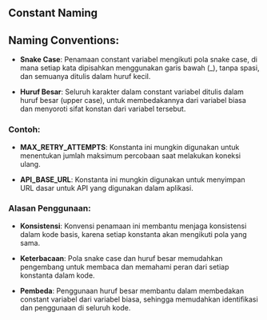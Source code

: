 ## Constant Naming

## Naming Conventions:
- **Snake Case**: Penamaan constant variabel mengikuti pola snake case, di mana setiap kata dipisahkan menggunakan garis bawah (_), tanpa spasi, dan semuanya ditulis dalam huruf kecil.

- **Huruf Besar**: Seluruh karakter dalam constant variabel ditulis dalam huruf besar (upper case), untuk membedakannya dari variabel biasa dan menyoroti sifat konstan dari variabel tersebut.

### Contoh:
- **MAX_RETRY_ATTEMPTS**: Konstanta ini mungkin digunakan untuk menentukan jumlah maksimum percobaan saat melakukan koneksi ulang.

- **API_BASE_URL**: Konstanta ini mungkin digunakan untuk menyimpan URL dasar untuk API yang digunakan dalam aplikasi.

### Alasan Penggunaan:
- **Konsistensi**: Konvensi penamaan ini membantu menjaga konsistensi dalam kode basis, karena setiap konstanta akan mengikuti pola yang sama.

- **Keterbacaan**: Pola snake case dan huruf besar memudahkan pengembang untuk membaca dan memahami peran dari setiap konstanta dalam kode.

- **Pembeda**: Penggunaan huruf besar membantu dalam membedakan constant variabel dari variabel biasa, sehingga memudahkan identifikasi dan penggunaan di seluruh kode.